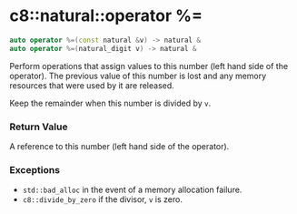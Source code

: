 # c8::natural::operator %= #

```cpp
auto operator %=(const natural &v) -> natural &
auto operator %=(natural_digit v) -> natural &
```

Perform operations that assign values to this number (left hand side of the operator).  The previous value of this number is lost and any memory resources that were used by it are released.

Keep the remainder when this number is divided by `v`.

### Return Value ###

A reference to this number (left hand side of the operator).

### Exceptions ###

* `std::bad_alloc` in the event of a memory allocation failure.
* `c8::divide_by_zero` if the divisor, `v` is zero.

